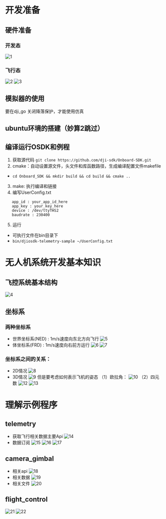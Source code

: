 # 开发准备

## 硬件准备

### 开发态

![1](http://oojl6chve.bkt.clouddn.com//18-7-22/82755099.jpg)

### 飞行态

![2](http://oojl6chve.bkt.clouddn.com//18-7-22/19108267.jpg)
![3](http://oojl6chve.bkt.clouddn.com//18-7-23/82919185.jpg)


## 模拟器的使用
要在dji_go 关闭降落保护，才能使用仿真

## ubuntu环境的搭建（妙算2跳过）

## 编译运行OSDK和例程

1. 获取源代码
   `git clone https://github.com/dji-sdk/Onboard-SDK.git`
2. cmake：自动设置源文件，头文件和库函数路径，生成编译配置文件makefile
* `cd Onboard_SDK && mkdir build && cd build && cmake ..`
3. make: 执行编译和链接
4. 编写UserConfig.txt
 ```
	app_id : your_app_id_here
	app_key : your_key_here
	device : /dev/ttyTHS2
	baudrate : 230400
 ```
5. 运行
* 可执行文件在bin目录下
*  `bin/djiosdk-telemetry-sample ~/UserConfig.txt`

# 无人机系统开发基本知识
## 飞控系统基本结构
![4](http://oojl6chve.bkt.clouddn.com//18-7-23/24489094.jpg)

## 坐标系
### 两种坐标系
* 世界坐标系(NED) : 1m/s速度向东北方向飞行
 ![5](http://oojl6chve.bkt.clouddn.com//18-7-23/54345493.jpg)
* 体坐标系(FRD) : 1m/s速度向右前方运行
![6](http://oojl6chve.bkt.clouddn.com//18-7-23/1684054.jpg)
![7](http://oojl6chve.bkt.clouddn.com//18-7-23/20335437.jpg)

### 坐标系之间的关系：
* 2D情况
![8](http://oojl6chve.bkt.clouddn.com//18-7-23/25374101.jpg)
* 3D情况
![9](http://oojl6chve.bkt.clouddn.com//18-7-23/1913867.jpg)
 但是要考虑如何表示飞机的姿态
（1）欧拉角：
![10](http://oojl6chve.bkt.clouddn.com//18-7-23/96491231.jpg)
（2）四元数
![12](http://oojl6chve.bkt.clouddn.com//18-7-23/36291971.jpg)
![13](http://oojl6chve.bkt.clouddn.com//18-7-23/30240757.jpg)


# 理解示例程序
## telemetry
* 获取飞行相关数据主要Api
![14](http://oojl6chve.bkt.clouddn.com//18-7-23/43837809.jpg)
* 数据订阅
![15](http://oojl6chve.bkt.clouddn.com//18-7-23/4111235.jpg)
![16](http://oojl6chve.bkt.clouddn.com//18-7-23/26922850.jpg)
![17](http://oojl6chve.bkt.clouddn.com//18-7-23/39033721.jpg)

## camera_gimbal
* 相关api
![18](http://oojl6chve.bkt.clouddn.com//18-7-23/20082501.jpg)
* 相关数据
![19](http://oojl6chve.bkt.clouddn.com//18-7-23/34097882.jpg)
* 相关文件
![20](http://oojl6chve.bkt.clouddn.com//18-7-23/9363101.jpg)


## flight_control
![21](http://oojl6chve.bkt.clouddn.com//18-7-23/42483572.jpg)
![22](http://oojl6chve.bkt.clouddn.com//18-7-23/10858167.jpg)
